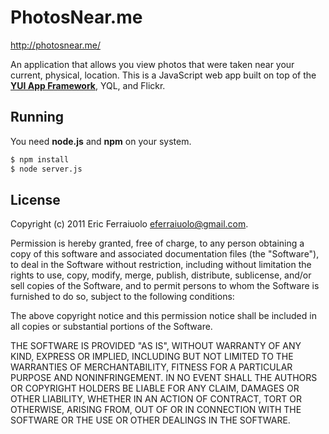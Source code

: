 PhotosNear.me
=============

http://photosnear.me/

An application that allows you view photos that were taken near your current,
physical, location. This is a JavaScript web app built on top of the
**[YUI App Framework][]**, YQL, and Flickr.

Running
-------

You need **node.js** and **npm** on your system.

```bash
$ npm install
$ node server.js
```

License
-------

Copyright (c) 2011 Eric Ferraiuolo <eferraiuolo@gmail.com>.

Permission is hereby granted, free of charge, to any person obtaining a copy of
this software and associated documentation files (the "Software"), to deal in
the Software without restriction, including without limitation the rights to
use, copy, modify, merge, publish, distribute, sublicense, and/or sell copies of
the Software, and to permit persons to whom the Software is furnished to do so,
subject to the following conditions:

The above copyright notice and this permission notice shall be included in all
copies or substantial portions of the Software.

THE SOFTWARE IS PROVIDED "AS IS", WITHOUT WARRANTY OF ANY KIND, EXPRESS OR
IMPLIED, INCLUDING BUT NOT LIMITED TO THE WARRANTIES OF MERCHANTABILITY, FITNESS
FOR A PARTICULAR PURPOSE AND NONINFRINGEMENT. IN NO EVENT SHALL THE AUTHORS OR
COPYRIGHT HOLDERS BE LIABLE FOR ANY CLAIM, DAMAGES OR OTHER LIABILITY, WHETHER
IN AN ACTION OF CONTRACT, TORT OR OTHERWISE, ARISING FROM, OUT OF OR IN
CONNECTION WITH THE SOFTWARE OR THE USE OR OTHER DEALINGS IN THE SOFTWARE.

[YUI App Framework]: http://yuilibrary.com/yui/docs/app/
